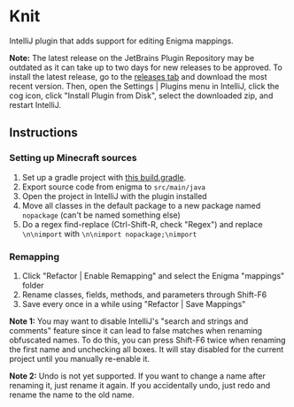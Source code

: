 # Knit
IntelliJ plugin that adds support for editing Enigma mappings.

**Note:** The latest release on the JetBrains Plugin Repository may be outdated as it can take up to two days for new releases to be approved. To install the latest release, go to the [releases tab](https://github.com/DimensionalDevelopment/knit/releases) and download the most recent version. Then, open the Settings | Plugins menu in IntelliJ, click the cog icon, click "Install Plugin from Disk", select the downloaded zip, and restart IntelliJ.

## Instructions

### Setting up Minecraft sources

 1. Set up a gradle project with [this build.gradle](https://gist.github.com/Runemoro/f8ea27bece4806d8169c47ff8dcdf69a).</li>
 2. Export source code from enigma to `src/main/java`</li>
 3. Open the project in IntelliJ with the plugin installed</li>
 4. Move all classes in the default package to a new package named `nopackage` (can't be named something else)</li>
 5. Do a regex find-replace (Ctrl-Shift-R, check "Regex") and replace `\n\nimport` with `\n\nimport nopackage;\nimport`</li>

### Remapping

 1. Click "Refactor | Enable Remapping" and select the Enigma "mappings" folder</li>
 2. Rename classes, fields, methods, and parameters through Shift-F6</li>
 3. Save every once in a while using "Refactor | Save Mappings"</li>

**Note 1:** You may want to disable IntelliJ's "search and strings and comments" feature since it can lead to false matches when renaming obfuscated names. To do this, you can press Shift-F6 twice when renaming the first name and unchecking all boxes. It will stay disabled for the current project until you manually re-enable it.

**Note 2:** Undo is not yet supported. If you want to change a name after renaming it, just rename it again. If you accidentally undo, just redo and rename the name to the old name.
